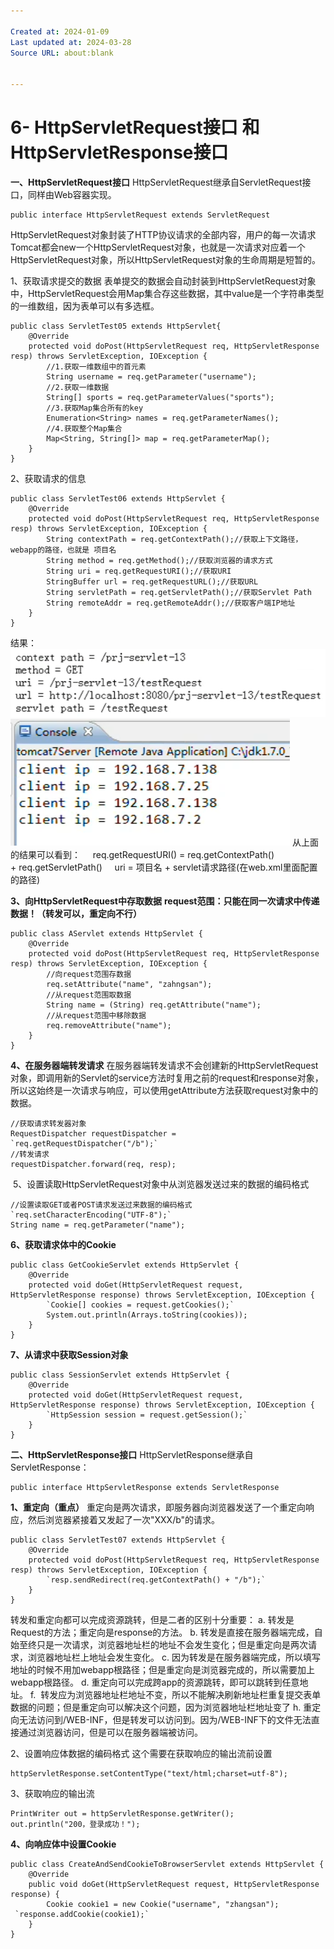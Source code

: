```yaml
---

Created at: 2024-01-09
Last updated at: 2024-03-28
Source URL: about:blank


---
```


# 6- HttpServletRequest接口 和 HttpServletResponse接口


**一、HttpServletRequest接口**
HttpServletRequest继承自ServletRequest接口，同样由Web容器实现。
```
public interface HttpServletRequest extends ServletRequest
```
HttpServletRequest对象封装了HTTP协议请求的全部内容，用户的每一次请求Tomcat都会new一个HttpServletRequest对象，也就是一次请求对应着一个HttpServletRequest对象，所以HttpServletRequest对象的生命周期是短暂的。

1、获取请求提交的数据
表单提交的数据会自动封装到HttpServletRequest对象中，HttpServletRequest会用Map集合存这些数据，其中value是一个字符串类型的一维数组，因为表单可以有多选框。
```
public class ServletTest05 extends HttpServlet{
    @Override
    protected void doPost(HttpServletRequest req, HttpServletResponse resp) throws ServletException, IOException {
        //1.获取一维数组中的首元素
        String username = req.getParameter("username");
        //2.获取一维数据
        String[] sports = req.getParameterValues("sports");
        //3.获取Map集合所有的key
        Enumeration<String> names = req.getParameterNames();
        //4.获取整个Map集合
        Map<String, String[]> map = req.getParameterMap();
    }
}
```

2、获取请求的信息
```
public class ServletTest06 extends HttpServlet {
    @Override
    protected void doPost(HttpServletRequest req, HttpServletResponse resp) throws ServletException, IOException {
        String contextPath = req.getContextPath();//获取上下文路径，webapp的路径，也就是 项目名
        String method = req.getMethod();//获取浏览器的请求方式
        String uri = req.getRequestURI();//获取URI
        StringBuffer url = req.getRequestURL();//获取URL
        String servletPath = req.getServletPath();//获取Servlet Path
        String remoteAddr = req.getRemoteAddr();//获取客户端IP地址
    }
}
```
结果：
![unknown_filename.png](./_resources/6-_HttpServletRequest接口_和_HttpServletResponse接口.resources/unknown_filename.png)
![unknown_filename.1.png](./_resources/6-_HttpServletRequest接口_和_HttpServletResponse接口.resources/unknown_filename.1.png)
从上面的结果可以看到：
    req.getRequestURI() = req.getContextPath() + req.getServletPath()
    uri = 项目名 + servlet请求路径(在web.xml里面配置的路径)

**3、向HttpServletRequest中存取数据**
**request范围：只能在同一次请求中传递数据！（转发可以，重定向不行）**
```
public class AServlet extends HttpServlet {
    @Override
    protected void doPost(HttpServletRequest req, HttpServletResponse resp) throws ServletException, IOException {
        //向request范围存数据
        req.setAttribute("name", "zahngsan");
        //从request范围取数据
        String name = (String) req.getAttribute("name");
        //从request范围中移除数据
        req.removeAttribute("name");
    }
}
```

**4、在服务器端转发请求**
在服务器端转发请求不会创建新的HttpServletRequest对象，即调用新的Servlet的service方法时复用之前的request和response对象，所以这始终是一次请求与响应，可以使用getAttribute方法获取request对象中的数据。
```
//获取请求转发器对象
RequestDispatcher requestDispatcher = `req.getRequestDispatcher("/b");`
//转发请求
requestDispatcher.forward(req, resp);
```

 5、设置读取HttpServletRequest对象中从浏览器发送过来的数据的编码格式
```
//设置读取GET或者POST请求发送过来数据的编码格式
`req.setCharacterEncoding("UTF-8");`
String name = req.getParameter("name");
```

**6、获取请求体中的Cookie**
```
public class GetCookieServlet extends HttpServlet {
    @Override
    protected void doGet(HttpServletRequest request, HttpServletResponse response) throws ServletException, IOException {
        `Cookie[] cookies = request.getCookies();`
        System.out.println(Arrays.toString(cookies));
    }
}
```

**7、从请求中获取Session对象**
```
public class SessionServlet extends HttpServlet {
    @Override
    protected void doGet(HttpServletRequest request, HttpServletResponse response) throws ServletException, IOException {
        `HttpSession session = request.getSession();`
    }
}
```

**二、HttpServletResponse接口**
HttpServletResponse继承自ServletResponse：
```
public interface HttpServletResponse extends ServletResponse
```
**1、重定向（重点）**
重定向是两次请求，即服务器向浏览器发送了一个重定向响应，然后浏览器紧接着又发起了一次"XXX/b"的请求。
```
public class ServletTest07 extends HttpServlet {
    @Override
    protected void doPost(HttpServletRequest req, HttpServletResponse resp) throws ServletException, IOException {
        `resp.sendRedirect(req.getContextPath() + "/b");`
    }
}
```
转发和重定向都可以完成资源跳转，但是二者的区别十分重要：
a. 转发是Request的方法；重定向是response的方法。
b. 转发是直接在服务器端完成，自始至终只是一次请求，浏览器地址栏的地址不会发生变化；但是重定向是两次请求，浏览器地址栏上地址会发生变化。
c. 因为转发是在服务器端完成，所以填写地址的时候不用加webapp根路径；但是重定向是浏览器完成的，所以需要加上webapp根路径。
d. 重定向可以完成跨app的资源跳转，即可以跳转到任意地址。
f.  转发应为浏览器地址栏地址不变，所以不能解决刷新地址栏重复提交表单数据的问题；但是重定向可以解决这个问题，因为浏览器地址栏地址变了
h. 重定向无法访问到/WEB-INF，但是转发可以访问到。因为/WEB-INF下的文件无法直接通过浏览器访问，但是可以在服务器端被访问。

2、设置响应体数据的编码格式
这个需要在获取响应的输出流前设置
```
httpServletResponse.setContentType("text/html;charset=utf-8");
```

3、获取响应的输出流
```
PrintWriter out = httpServletResponse.getWriter();
out.println("200，登录成功！");
```

**4、向响应体中设置Cookie**
```
public class CreateAndSendCookieToBrowserServlet extends HttpServlet {
    @Override
    public void doGet(HttpServletRequest request, HttpServletResponse response) {
        Cookie cookie1 = new Cookie("username", "zhangsan");
 `response.addCookie(cookie1);`
    }
}
```

